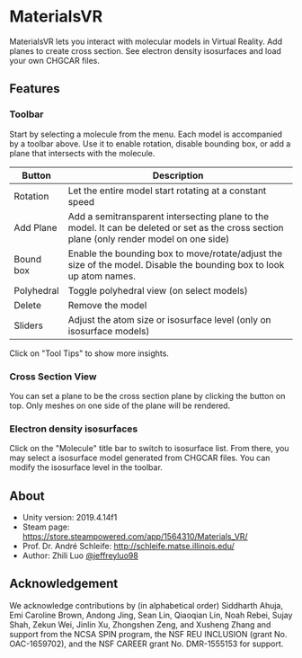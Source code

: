 # MaterialsVR

MaterialsVR lets you interact with molecular models in Virtual Reality. Add planes to create cross section. See electron density isosurfaces and load your own CHGCAR files.
## Features
### Toolbar
Start by selecting a molecule from the menu. Each model is accompanied by a toolbar above. Use it to enable rotation, disable bounding box, or add a plane that intersects with the molecule.

| Button     | Description                                                                                                                                |
|------------|--------------------------------------------------------------------------------------------------------------------------------------------|
| Rotation   | Let the entire model start rotating at a constant speed                                                                                    |
| Add Plane  | Add a semitransparent intersecting plane to the model. It can be deleted or set as the cross section plane (only render model on one side) |
| Bound box  | Enable the bounding box to move/rotate/adjust the size of the model. Disable the bounding box to look up atom names.                       |
| Polyhedral | Toggle polyhedral view (on select models)                                                                                                  |
| Delete     | Remove the model                                                                                                                           |
| Sliders    | Adjust the atom size or isosurface level (only on isosurface models)                                                                       |

Click on "Tool Tips" to show more insights.
### Cross Section View
You can set a plane to be the cross section plane by clicking the button on top. Only meshes on one side of the plane will be rendered.
### Electron density isosurfaces
Click on the "Molecule" title bar to switch to isosurface list. From there, you may select a isosurface model generated from CHGCAR files. You can modify the isosurface level in the toolbar.

## About
- Unity version: 2019.4.14f1
- Steam page: https://store.steampowered.com/app/1564310/Materials_VR/
- Prof. Dr. André Schleife: http://schleife.matse.illinois.edu/
- Author: Zhili Luo [@jeffreyluo98](https://github.com/jeffreyluo98)
## Acknowledgement
We acknowledge contributions by (in alphabetical order) Siddharth Ahuja, Emi Caroline Brown, Andong Jing, Sean Lin, Qiaoqian Lin, Noah Rebei, Sujay Shah, Zekun Wei, Jinlin Xu, Zhongshen Zeng, and Xusheng Zhang and support from the NCSA SPIN program, the NSF REU INCLUSION (grant No. OAC-1659702), and the NSF CAREER grant No. DMR-1555153 for support.
